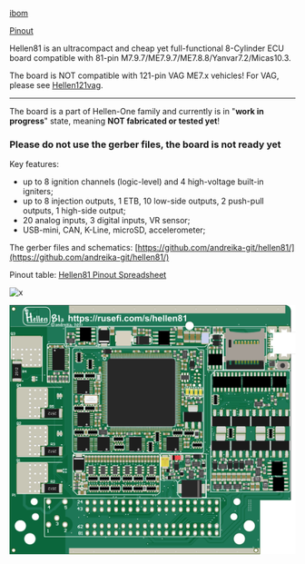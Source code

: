 [ibom](https://rusefi.com/docs/ibom/hellen81-a-ibom.html)

[Pinout](https://rusefi.com/docs/pinouts/hellen/hellen81/)

Hellen81 is an ultracompact and cheap yet full-functional 8-Cylinder ECU board compatible with 81-pin M7.9.7/ME7.9.7/ME7.8.8/Yanvar7.2/Micas10.3.

The board is NOT compatible with 121-pin VAG ME7.x vehicles! For VAG, please see [Hellen121vag](Hellen121VAG).

***

The board is a part of Hellen-One family and currently is in "**work in progress**" state, meaning **NOT fabricated or tested yet**!

### Please do not use the gerber files, the board is not ready yet

Key features:

* up to 8 ignition channels (logic-level) and 4 high-voltage built-in igniters;
* up to 8 injection outputs, 1 ETB, 10 low-side outputs, 2 push-pull outputs, 1 high-side output;
* 20 analog inputs, 3 digital inputs, VR sensor;
* USB-mini, CAN, K-Line, microSD, accelerometer;

The gerber files and schematics:
[https://github.com/andreika-git/hellen81/](https://github.com/andreika-git/hellen81/)

Pinout table:
[Hellen81 Pinout Spreadsheet](https://docs.google.com/spreadsheets/d/e/2PACX-1vSg41St_69moQ2rh92Mo4bStP-pNEcl9Qb2QOHikwrR-RgWGXKjmL9DsMgeUy9ewP8MYs3RSP3EftIc/pubhtml)

![x](Hardware/Hellen/hellen81-a.jpg)

![3D-rendered board view](https://raw.githubusercontent.com/andreika-git/hellen81/master/boards/hellen81-a/board/hellen81-a.png)

